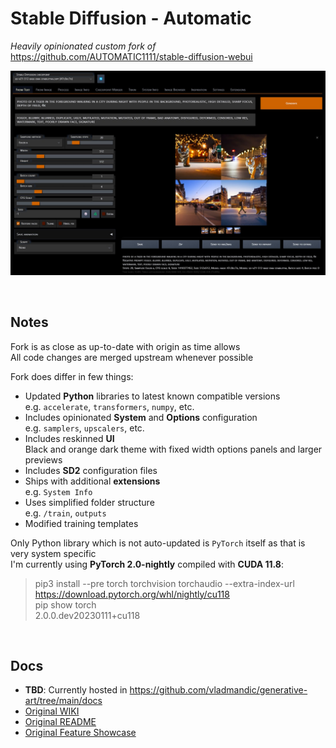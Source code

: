 # Stable Diffusion - Automatic

*Heavily opinionated custom fork of* <https://github.com/AUTOMATIC1111/stable-diffusion-webui>  

![](docs/screenshot.jpg)

<br>

## Notes

Fork is as close as up-to-date with origin as time allows  
All code changes are merged upstream whenever possible  

Fork does differ in few things:

- Updated **Python** libraries to latest known compatible versions  
  e.g. `accelerate`, `transformers`, `numpy`, etc.    
- Includes opinionated **System** and **Options** configuration  
  e.g. `samplers`, `upscalers`, etc.  
- Includes reskinned **UI**  
  Black and orange dark theme with fixed width options panels and larger previews  
- Includes **SD2** configuration files  
- Ships with additional **extensions**  
  e.g. `System Info`  
- Uses simplified folder structure  
  e.g. `/train`, `outputs`  
- Modified training templates  

Only Python library which is not auto-updated is `PyTorch` itself as that is very system specific  
I'm currently using **PyTorch 2.0-nightly** compiled with **CUDA 11.8**:

> pip3 install --pre torch torchvision torchaudio --extra-index-url https://download.pytorch.org/whl/nightly/cu118  
> pip show torch  
> 2.0.0.dev20230111+cu118  

<br>

## Docs

- **TBD**: Currently hosted in <https://github.com/vladmandic/generative-art/tree/main/docs>
- [Original WIKI](wiki)
- [Original README](docs/README.md)
- [Original Feature Showcase](docs/feature-showcase)
